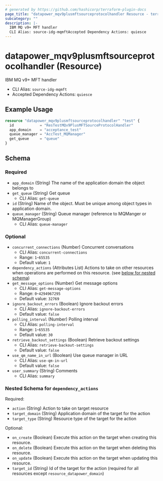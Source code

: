 ```yaml
---
# generated by https://github.com/hashicorp/terraform-plugin-docs
page_title: "datapower_mqv9plusmftsourceprotocolhandler Resource - terraform-provider-datapower"
subcategory: ""
description: |-
  IBM MQ v9+ MFT handler
  CLI Alias: source-idg-mqmftAccepted Dependency Actions: quiesce
---
```


# datapower_mqv9plusmftsourceprotocolhandler (Resource)

IBM MQ v9+ MFT handler
  - CLI Alias: `source-idg-mqmft`
  - Accepted Dependency Actions: `quiesce`

## Example Usage

```terraform
resource "datapower_mqv9plusmftsourceprotocolhandler" "test" {
  id            = "ResTestMQv9PlusMFTSourceProtocolHandler"
  app_domain    = "acceptance_test"
  queue_manager = "AccTest_MQManager"
  get_queue     = "queue"
}
```

<!-- schema generated by tfplugindocs -->
## Schema

### Required

- `app_domain` (String) The name of the application domain the object belongs to
- `get_queue` (String) Get queue
  - CLI Alias: `get-queue`
- `id` (String) Name of the object. Must be unique among object types in application domain.
- `queue_manager` (String) Queue manager (reference to MQManger or MQManagerGroup)
  - CLI Alias: `queue-manager`

### Optional

- `concurrent_connections` (Number) Concurrent conversations
  - CLI Alias: `concurrent-connections`
  - Range: `1`-`65535`
  - Default value: `1`
- `dependency_actions` (Attributes List) Actions to take on other resources when operations are performed on this resource. (see [below for nested schema](#nestedatt--dependency_actions))
- `get_message_options` (Number) Get message options
  - CLI Alias: `get-message-options`
  - Range: `0`-`4294967295`
  - Default value: `32769`
- `ignore_backout_errors` (Boolean) Ignore backout errors
  - CLI Alias: `ignore-backout-errors`
  - Default value: `false`
- `polling_interval` (Number) Polling interval
  - CLI Alias: `polling-interval`
  - Range: `1`-`65535`
  - Default value: `30`
- `retrieve_backout_settings` (Boolean) Retrieve backout settings
  - CLI Alias: `retrieve-backout-settings`
  - Default value: `false`
- `use_qm_name_in_url` (Boolean) Use queue manager in URL
  - CLI Alias: `use-qm-in-url`
  - Default value: `false`
- `user_summary` (String) Comments
  - CLI Alias: `summary`

<a id="nestedatt--dependency_actions"></a>
### Nested Schema for `dependency_actions`

Required:

- `action` (String) Action to take on target resource
- `target_domain` (String) Application domain of the target for the action
- `target_type` (String) Resource type of the target for the action

Optional:

- `on_create` (Boolean) Execute this action on the target when creating this resource.
- `on_delete` (Boolean) Execute this action on the target when deleting this resource.
- `on_update` (Boolean) Execute this action on the target when updating this resource.
- `target_id` (String) Id of the target for the action (required for all resources except `resource_datapower_domain`)
